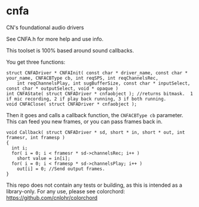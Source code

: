 # cnfa
CN's foundational audio drivers

See CNFA.h for more help and use info.

This toolset is 100% based around sound callbacks.

You get three functions:

```
struct CNFADriver * CNFAInit( const char * driver_name, const char * your_name, CNFACBType cb, int reqSPS, int reqChannelsRec,
	int reqChannelsPlay, int sugBufferSize, const char * inputSelect, const char * outputSelect, void * opaque )	
int CNFAState( struct CNFADriver * cnfaobject ); //returns bitmask.  1 if mic recording, 2 if play back running, 3 if both running.
void CNFAClose( struct CNFADriver * cnfaobject );
```

Then it goes and calls a callback function, the `CNFACBType cb` parameter.  This can feed you new frames, or you can pass frames back in.

```
void Callback( struct CNFADriver * sd, short * in, short * out, int framesr, int framesp )
{
  int i;
  for( i = 0; i < framesr * sd->channelsRec; i++ ) 
    short value = in[i];
  for( i = 0; i < framesp * sd->channelsPlay; i++ )
    out[i] = 0; //Send output frames.
}
```

This repo does not contain any tests or building, as this is intended as a library-only.  For any use, please see colorchord: https://github.com/cnlohr/colorchord

